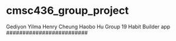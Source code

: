 # cmsc436_group_project
Gediyon Yilma
Henry Cheung
Haobo Hu
Group 19
Habit Builder app
#########################
